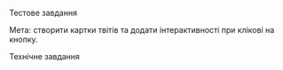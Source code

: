 Тестове завдання

Мета: створити картки твітів та додати інтерактивності при клікові на кнопку.

Технічне завдання